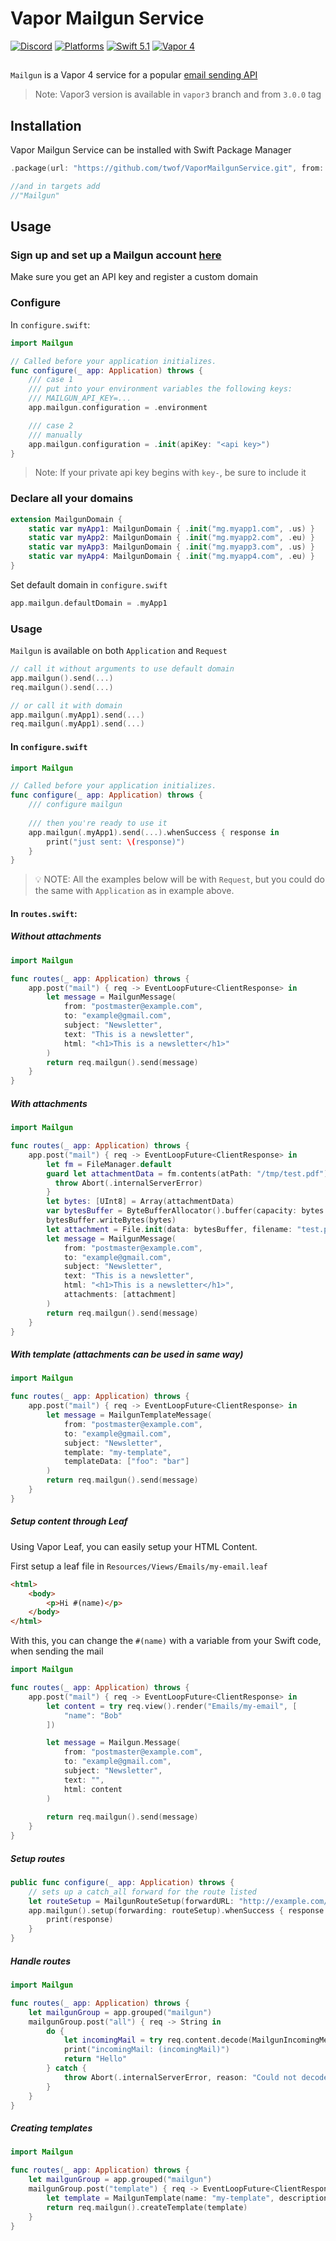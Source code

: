 # Vapor Mailgun Service

[![Discord](https://img.shields.io/badge/join-discord-745EAF.svg?style=flat)](https://vapor.team)
[![Platforms](https://img.shields.io/badge/platforms-macOS%2010.14%20|%20Ubuntu%2016.04%20LTS-ff0000.svg?style=flat)](http://cocoapods.org/pods/FASwift)
[![Swift 5.1](https://img.shields.io/badge/swift-5.1-orange.svg?style=flat)](http://swift.org)
[![Vapor 4](https://img.shields.io/badge/vapor-4.0-blue.svg?style=flat)](https://vapor.codes)

##

`Mailgun` is a Vapor 4 service for a popular [email sending API](https://www.mailgun.com/)
> Note: Vapor3 version is available in `vapor3` branch and from `3.0.0` tag


## Installation
Vapor Mailgun Service can be installed with Swift Package Manager

```swift
.package(url: "https://github.com/twof/VaporMailgunService.git", from: "4.0.0")

//and in targets add
//"Mailgun"
```

## Usage

### Sign up and set up a Mailgun account [here](https://www.mailgun.com/)
Make sure you get an API key and register a custom domain

### Configure

In `configure.swift`:

```swift
import Mailgun

// Called before your application initializes.
func configure(_ app: Application) throws {
    /// case 1
    /// put into your environment variables the following keys:
    /// MAILGUN_API_KEY=...
    app.mailgun.configuration = .environment

    /// case 2
    /// manually
    app.mailgun.configuration = .init(apiKey: "<api key>")
} 
```

> Note: If your private api key begins with `key-`, be sure to include it

### Declare all your domains

```swift
extension MailgunDomain {
    static var myApp1: MailgunDomain { .init("mg.myapp1.com", .us) }
    static var myApp2: MailgunDomain { .init("mg.myapp2.com", .eu) }
    static var myApp3: MailgunDomain { .init("mg.myapp3.com", .us) }
    static var myApp4: MailgunDomain { .init("mg.myapp4.com", .eu) }
}
```

Set default domain in `configure.swift`

```swift
app.mailgun.defaultDomain = .myApp1
```

### Usage

`Mailgun` is available on both `Application` and `Request`

```swift
// call it without arguments to use default domain
app.mailgun().send(...)
req.mailgun().send(...)

// or call it with domain
app.mailgun(.myApp1).send(...)
req.mailgun(.myApp1).send(...)
```

#### In `configure.swift`

```swift
import Mailgun

// Called before your application initializes.
func configure(_ app: Application) throws {
    /// configure mailgun
    
    /// then you're ready to use it
    app.mailgun(.myApp1).send(...).whenSuccess { response in
        print("just sent: \(response)")
    }
} 
```

> 💡 NOTE: All the examples below will be with `Request`, but you could do the same with `Application` as in example above.

#### In `routes.swift`:

##### Without attachments

```swift
import Mailgun

func routes(_ app: Application) throws {
    app.post("mail") { req -> EventLoopFuture<ClientResponse> in
        let message = MailgunMessage(
            from: "postmaster@example.com",
            to: "example@gmail.com",
            subject: "Newsletter",
            text: "This is a newsletter",
            html: "<h1>This is a newsletter</h1>"
        )
        return req.mailgun().send(message)
    }
}
```

##### With attachments

```swift
import Mailgun

func routes(_ app: Application) throws {
    app.post("mail") { req -> EventLoopFuture<ClientResponse> in
        let fm = FileManager.default
        guard let attachmentData = fm.contents(atPath: "/tmp/test.pdf") else {
          throw Abort(.internalServerError)
        }
        let bytes: [UInt8] = Array(attachmentData)
        var bytesBuffer = ByteBufferAllocator().buffer(capacity: bytes.count)
        bytesBuffer.writeBytes(bytes)
        let attachment = File.init(data: bytesBuffer, filename: "test.pdf")
        let message = MailgunMessage(
            from: "postmaster@example.com",
            to: "example@gmail.com",
            subject: "Newsletter",
            text: "This is a newsletter",
            html: "<h1>This is a newsletter</h1>",
            attachments: [attachment]
        )
        return req.mailgun().send(message)
    }
}
```

##### With template (attachments can be used in same way)

```swift
import Mailgun

func routes(_ app: Application) throws {
    app.post("mail") { req -> EventLoopFuture<ClientResponse> in
        let message = MailgunTemplateMessage(
            from: "postmaster@example.com",
            to: "example@gmail.com",
            subject: "Newsletter",
            template: "my-template",
            templateData: ["foo": "bar"]
        )
        return req.mailgun().send(message)
    }
}
```

##### Setup content through Leaf

Using Vapor Leaf, you can easily setup your HTML Content.

First setup a leaf file in `Resources/Views/Emails/my-email.leaf`

```html
<html>
    <body>
        <p>Hi #(name)</p>
    </body>
</html>
```

With this, you can change the `#(name)` with a variable from your Swift code, when sending the mail

```swift
import Mailgun

func routes(_ app: Application) throws {
    app.post("mail") { req -> EventLoopFuture<ClientResponse> in
        let content = try req.view().render("Emails/my-email", [
            "name": "Bob"
        ])

        let message = Mailgun.Message(
            from: "postmaster@example.com",
            to: "example@gmail.com",
            subject: "Newsletter",
            text: "",
            html: content
        )
        
        return req.mailgun().send(message)
    }
}
```

##### Setup routes

```swift
public func configure(_ app: Application) throws {
    // sets up a catch_all forward for the route listed
    let routeSetup = MailgunRouteSetup(forwardURL: "http://example.com/mailgun/all", description: "A route for all emails")
    app.mailgun().setup(forwarding: routeSetup).whenSuccess { response in
        print(response)
    }
}
```

##### Handle routes

```swift
import Mailgun

func routes(_ app: Application) throws {
    let mailgunGroup = app.grouped("mailgun")
    mailgunGroup.post("all") { req -> String in
        do {
            let incomingMail = try req.content.decode(MailgunIncomingMessage.self)
            print("incomingMail: (incomingMail)")
            return "Hello"
        } catch {
            throw Abort(.internalServerError, reason: "Could not decode incoming message")
        }
    }
}
```

##### Creating templates

```swift
import Mailgun

func routes(_ app: Application) throws {
    let mailgunGroup = app.grouped("mailgun")
    mailgunGroup.post("template") { req -> EventLoopFuture<ClientResponse> in
        let template = MailgunTemplate(name: "my-template", description: "api created :)", template: "<h1>Hello {{ name }}</h1>")
        return req.mailgun().createTemplate(template)
    }
}
```
